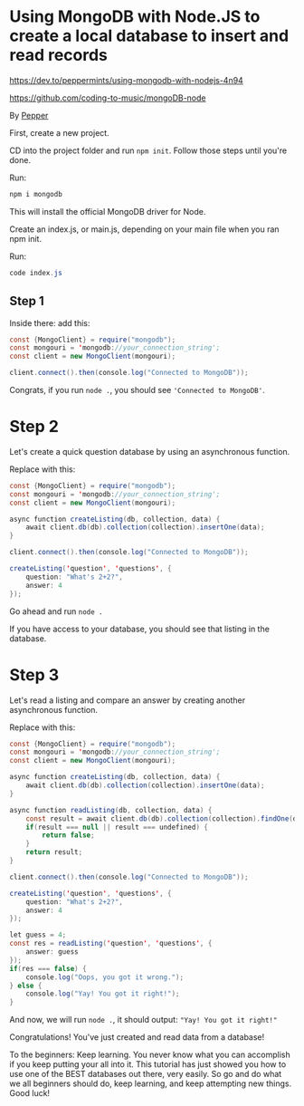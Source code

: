 # Using MongoDB with Node.JS to create a local database to insert and read records

https://dev.to/peppermints/using-mongodb-with-nodejs-4n94

https://github.com/coding-to-music/mongoDB-node

By [Pepper](https://dev.to/peppermints)

First, create a new project.

CD into the project folder and run `npm init`. Follow those steps until you're done.

Run: 
```java
npm i mongodb
```

This will install the official MongoDB driver for Node.

Create an index.js, or main.js, depending on your main file when you ran npm init.

Run: 
```java
code index.js
```
## Step 1

Inside there: add this:
```java
const {MongoClient} = require("mongodb");
const mongouri = 'mongodb://your_connection_string';
const client = new MongoClient(mongouri);

client.connect().then(console.log("Connected to MongoDB"));
```

Congrats, if you run `node .`, you should see `'Connected to MongoDB'`.

# Step 2
Let's create a quick question database by using an asynchronous function. 

Replace with this:
```java
const {MongoClient} = require("mongodb");
const mongouri = 'mongodb://your_connection_string';
const client = new MongoClient(mongouri);

async function createListing(db, collection, data) {
    await client.db(db).collection(collection).insertOne(data);
}

client.connect().then(console.log("Connected to MongoDB"));

createListing('question', 'questions', {
    question: "What's 2+2?",
    answer: 4
});
```

Go ahead and run `node .`

If you have access to your database, you should see that listing in the database.

# Step 3

Let's read a listing and compare an answer by creating another asynchronous function. 

Replace with this:
```java
const {MongoClient} = require("mongodb");
const mongouri = 'mongodb://your_connection_string';
const client = new MongoClient(mongouri);

async function createListing(db, collection, data) {
    await client.db(db).collection(collection).insertOne(data);
}

async function readListing(db, collection, data) {
    const result = await client.db(db).collection(collection).findOne(data);
    if(result === null || result === undefined) {
        return false;
    }
    return result;
}

client.connect().then(console.log("Connected to MongoDB"));

createListing('question', 'questions', {
    question: "What's 2+2?",
    answer: 4
});

let guess = 4;
const res = readListing('question', 'questions', {
    answer: guess
});
if(res === false) {
    console.log("Oops, you got it wrong.");
} else {
    console.log("Yay! You got it right!");
}
```
And now, we will run `node .`, it should output: `"Yay! You got it right!"`

Congratulations! You've just created and read data from a database!

To the beginners: Keep learning. You never know what you can accomplish if you keep putting your all into it. This tutorial has just showed you how to use one of the BEST databases out there, very easily. So go and do what we all beginners should do, keep learning, and keep attempting new things. Good luck!